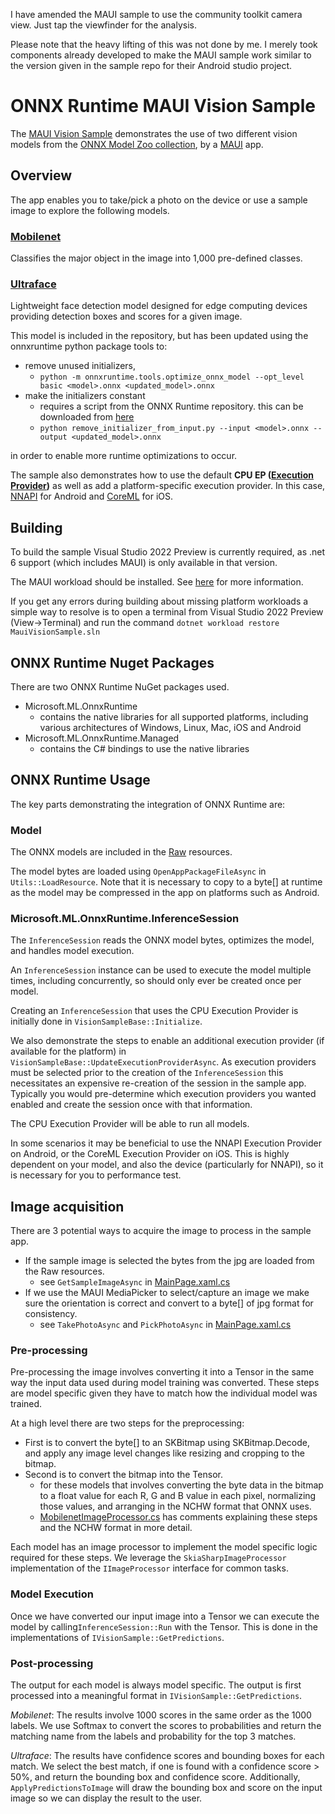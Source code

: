 I have amended the MAUI sample to use the community toolkit camera view. Just tap the viewfinder for the analysis.

Please note that the heavy lifting of this was not done by me. I merely took components already developed to make the MAUI sample work similar to the version given in the sample repo for their Android studio project.

# ONNX Runtime MAUI Vision Sample

The [MAUI Vision Sample](MauiVisionSample.sln) demonstrates the use of two different vision models from the [ONNX Model Zoo collection](https://github.com/onnx/models/tree/main), by a [MAUI](https://docs.microsoft.com/en-us/dotnet/maui/what-is-maui) app.

## Overview
The app enables you to take/pick a photo on the device or use a sample image to explore the following models.

### [Mobilenet](https://github.com/onnx/models/tree/main/vision/classification/mobilenet)

Classifies the major object in the image into 1,000 pre-defined classes.

### [Ultraface](https://github.com/onnx/models/tree/main/vision/body_analysis/ultraface)

Lightweight face detection model designed for edge computing devices providing detection boxes and scores for a given image.

This model is included in the repository, but has been updated using the onnxruntime python package tools to:
- remove unused initializers,
  - `python -m onnxruntime.tools.optimize_onnx_model --opt_level basic <model>.onnx <updated_model>.onnx`
- make the initializers constant
  - requires a script from the ONNX Runtime repository. this can be downloaded from [here](https://github.com/microsoft/onnxruntime/blob/master/tools/python/remove_initializer_from_input.py)
  - `python remove_initializer_from_input.py --input <model>.onnx --output <updated_model>.onnx`

in order to enable more runtime optimizations to occur.

The sample also demonstrates how to use the default **CPU EP ([Execution Provider](https://onnxruntime.ai/docs/execution-providers))** as well as add a  platform-specific execution provider. In this case, [NNAPI](https://onnxruntime.ai/docs/execution-providers/NNAPI-ExecutionProvider.html) for Android and [CoreML](https://onnxruntime.ai/docs/execution-providers/CoreML-ExecutionProvider.html) for iOS.


## Building

To build the sample Visual Studio 2022 Preview is currently required, as .net 6 support (which includes MAUI) is only available in that version.

The MAUI workload should be installed. See [here](https://docs.microsoft.com/en-us/dotnet/maui/get-started/first-app) for more information.

If you get any errors during building about missing platform workloads a simple way to resolve is to open a terminal from Visual Studio 2022 Preview (View->Terminal) and run the command `dotnet workload restore MauiVisionSample.sln`

## ONNX Runtime Nuget Packages

There are two ONNX Runtime NuGet packages used. 
 - Microsoft.ML.OnnxRuntime
   - contains the native libraries for all supported platforms, including various architectures of Windows, Linux, Mac, iOS and Android
 - Microsoft.ML.OnnxRuntime.Managed
   - contains the C# bindings to use the native libraries

## ONNX Runtime Usage

The key parts demonstrating the integration of ONNX Runtime are:

### Model

The ONNX models are included in the [Raw](MauiVisionSample/Resources/Raw) resources. 

The model bytes are loaded using `OpenAppPackageFileAsync` in `Utils::LoadResource`. Note that it is necessary to copy to a byte[] at runtime as the model may be compressed in the app on platforms such as Android.

### Microsoft.ML.OnnxRuntime.InferenceSession

The `InferenceSession` reads the ONNX model bytes, optimizes the model, and handles model execution.

An `InferenceSession` instance can be used to execute the model multiple times, including concurrently, so should only ever be created once per model. 

Creating an `InferenceSession` that uses the CPU Execution Provider is initially done in `VisionSampleBase::Initialize`.

We also demonstrate the steps to enable an additional execution provider (if available for the platform) in `VisionSampleBase::UpdateExecutionProviderAsync`. 
As execution providers must be selected prior to the creation of the `InferenceSession` this necessitates an expensive re-creation of the session in the sample app. Typically you would pre-determine which execution providers you wanted enabled and create the session once with that information.

The CPU Execution Provider will be able to run all models.

In some scenarios it may be beneficial to use the NNAPI Execution Provider on Android, or the CoreML Execution Provider on iOS. 
This is highly dependent on your model, and also the device (particularly for NNAPI), so it is necessary for you to performance test.

## Image acquisition

There are 3 potential ways to acquire the image to process in the sample app.

- If the sample image is selected the bytes from the jpg are loaded from the Raw resources.
  - see `GetSampleImageAsync` in [MainPage.xaml.cs](MauiVisionSample/MainPage.xaml.cs)
- If we use the MAUI MediaPicker to select/capture an image we make sure the orientation is correct and convert to a byte[] of jpg format for consistency.
  - see `TakePhotoAsync` and `PickPhotoAsync` in [MainPage.xaml.cs](MauiVisionSample/MainPage.xaml.cs)

### Pre-processing

Pre-processing the image involves converting it into a Tensor in the same way the input data used during model training was converted. These steps are model specific given they have to match how the individual model was trained.

At a high level there are two steps for the preprocessing:

- First is to convert the byte[] to an SKBitmap using SKBitmap.Decode, and apply any image level changes like resizing and cropping to the bitmap.
- Second is to convert the bitmap into the Tensor. 
  - for these models that involves converting the byte data in the bitmap to a float value for each R, G and B value in each pixel, 
normalizing those values, and arranging in the NCHW format that ONNX uses.
  - [MobilenetImageProcessor.cs](MauiVisionSample/Models/Mobilenet/MobilenetImageProcessor.cs) has comments explaining these steps and the NCHW format in more detail.

Each model has an image processor to implement the model specific logic required for these steps. 
We leverage the `SkiaSharpImageProcessor` implementation of the `IImageProcessor` interface for common tasks.

### Model Execution

Once we have converted our input image into a Tensor we can execute the model by calling`InferenceSession::Run` with the Tensor.
This is done in the implementations of `IVisionSample::GetPredictions`. 

### Post-processing

The output for each model is always model specific. The output is first processed into a meaningful format in `IVisionSample::GetPredictions`.

*Mobilenet*: The results involve 1000 scores in the same order as the 1000 labels. We use Softmax to convert the scores to probabilities and return the matching name from the labels and probability for the top 3 matches.

*Ultraface*: The results have confidence scores and bounding boxes for each match. We select the best match, if one is found with a confidence score > 50%, and return the bounding box and confidence score. Additionally, `ApplyPredictionsToImage` will draw the bounding box and score on the input image so we can display the result to the user.

